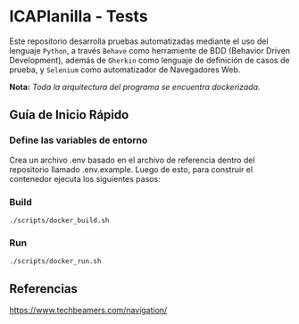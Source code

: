 # ICAPlanilla - Tests
Este repositorio desarrolla pruebas automatizadas mediante el uso del lenguaje `Python`, a través `Behave` como herramiente de BDD (Behavior Driven Development), además de `Gherkin` como lenguaje de definición de casos de prueba, y `Selenium` como automatizador de Navegadores Web. 

**Nota:** *Toda la arquitectura del programa se encuentra dockerizada.*

## Guía de Inicio Rápido

### Define las variables de entorno 

Crea un archivo .env basado en el archivo de referencia dentro del repositorio llamado .env.example. Luego de esto, para construir el contenedor ejecuta los siguientes pasos:

### Build
```
./scripts/docker_build.sh
```

### Run
```
./scripts/docker_run.sh
```

## Referencias
https://www.techbeamers.com/navigation/
